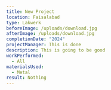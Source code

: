 ```yaml
---
title: New Project
location: Faisalabad
type: Lakwerk
beforeImage: /uploads/download.jpg
afterImage: /uploads/download.jpg
completionDate: "2024"
projectManager: This is done
description: This is going to be good
workPerformed:
  - All
materialsUsed:
  - Metal
result: Nothing
---
```

